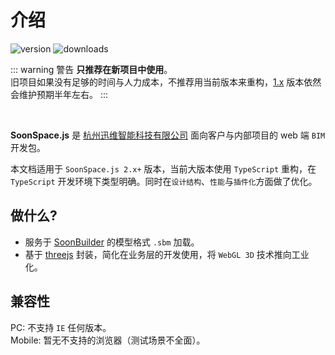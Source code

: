 # 介绍

![version](https://img.shields.io/npm/v/soonspacejs)
![downloads](https://img.shields.io/npm/dm/soonspacejs)

::: warning 警告
**只推荐在新项目中使用**。
<br>
旧项目如果没有足够的时间与人力成本，不推荐用当前版本来重构，[1.x](http://www.xwbuilders.com:9018/soonspacejs/Docs/1.x/) 版本依然会维护预期半年左右。
:::

<br>

**SoonSpace.js** 是 [杭州迅维智能科技有限公司](http://www.xwbuilders.com) 面向客户与内部项目的 web 端 `BIM` 开发包。

本文档适用于 `SoonSpace.js 2.x+` 版本，当前大版本使用 `TypeScript` 重构，在 `TypeScript` 开发环境下类型明确。同时在`设计结构`、`性能`与`插件化`方面做了优化。

## 做什么?
- 服务于 [SoonBuilder](http://www.xwbuilders.com/?page_id=1101&lang=zh) 的模型格式 `.sbm` 加载。
- 基于 [threejs](https://threejs.org/) 封装，简化在业务层的开发使用，将 `WebGL 3D` 技术推向工业化。

## 兼容性
PC: 不支持 `IE` 任何版本。
<br>
Mobile: 暂无不支持的浏览器（测试场景不全面）。
